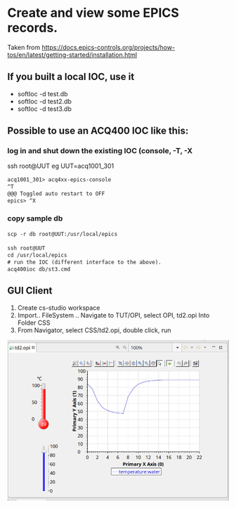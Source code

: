 # Create and view some EPICS records.

Taken from 
https://docs.epics-controls.org/projects/how-tos/en/latest/getting-started/installation.html 

## If you built a local IOC, use it
* softIoc -d test.db
* softIoc -d test2.db
* softIoc -d test3.db


## Possible to use an ACQ400 IOC like this:

### log in and shut down the existing IOC (console, <CTRL>-T, <CTRL>-X
ssh root@UUT
eg UUT=acq1001_301
```
acq1001_301> acq4xx-epics-console 
^T
@@@ Toggled auto restart to OFF
epics> ^X
```
### copy sample db
```
scp -r db root@UUT:/usr/local/epics

ssh root@UUT
cd /usr/local/epics
# run the IOC (different interface to the above).
acq400ioc db/st3.cmd
```

## GUI Client

1. Create cs-studio workspace
1. Import.. FileSystem .. Navigate to TUT/OPI, select OPI, td2.opi
Into Folder CSS
1. From Navigator, select CSS/td2.opi, double click, run

![GitHub](td2.opi.png)


